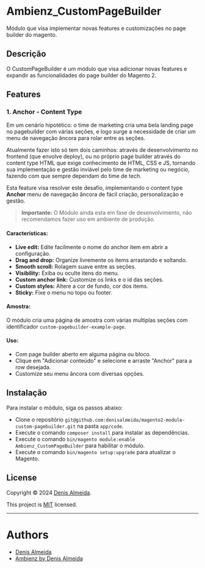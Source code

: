 # Ambienz_CustomPageBuilder

Módulo que visa implementar novas features e customizações no page builder do magento.

## Descrição

O CustomPageBuilder é um módulo que visa adicionar novas features e expandir as funcionalidades do page builder do Magento 2.

## Features

### 1. Anchor - Content Type

Em um cenário hipotético: o time de marketing cria uma bela landing page no pagebuilder com várias seções, e logo surge a necessidade de criar um menu de navegação âncora para rolar entre as seções.

Atualmente fazer isto só tem dois caminhos: através de desenvolvimento no frontend (que envolve deploy), ou no próprio page builder através do content type HTML que exige conhecimento de HTML, CSS e JS, tornando sua implementação e gestão inviável pelo time de marketing ou negócio, fazendo com que sempre dependam do time de tech.

Esta feature visa resolver este desafio, implementando o content type **Anchor** menu de navegação âncora de fácil criação, personalização e gestão.

>**Importante:** O Módulo ainda esta em fase de desenvolvimento, não recomendamos fazer uso em ambiente de produção.

#### Características:

- **Live edit:** Edite facilmente o nome do anchor item em abrir a configuração.
- **Drag and drop:**  Organize livremente os items arrastando e soltando.
- **Smooth scroll:** Rolagem suave entre as seções.
- **Visibility:** Exiba ou oculte itens do menu.
- **Custom anchor link:** Customize os links e o id das seções.
- **Custom styles:** Altere a cor de fundo, cor dos items.
- **Sticky:** Fixe o menu no topo ou footer.

#### Amostra:
O módulo cria uma página de amostra com várias multiplas seções com identificador `custom-pagebuilder-example-page`.

#### Uso:

- Com page builder aberto em alguma página ou bloco.
- Clique em "Adicionar conteúdo" e selecione e arraste "Anchor" para a row desejada.
- Customize seu menu âncora com diversas opções.

## Instalação

Para instalar o módulo, siga os passos abaixo:

- Clone o repositório `git@github.com:denisalmeida/magento2-module-custom-pagebuilder.git` na pasta `app/code`.
- Execute o comando `composer install` para instalar as dependências.
- Execute o comando `bin/magento module:enable Ambienz_CustomPageBuilder` para habilitar o módulo.
- Execute o comando `bin/magento setup:upgrade` para atualizar o Magento.


## License

Copyright © 2024 [Denis Almeida](https://denisalmeida.com).

This project is [MIT](https://github.com/denisalmeida/magento2-module-custom-pagebuilder/blob/master/LICENSE) licensed.

---

# Authors

*   [Denis Almeida](https://denisalmeida.com)
*   [Ambienz by Denis Almeida](https://ambienz.com.br)
